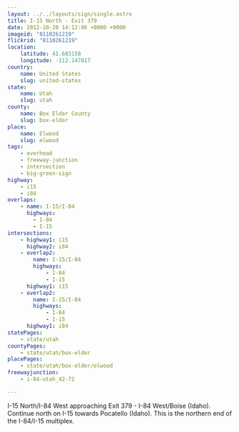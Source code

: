 ```yaml
---
layout: ../../layouts/sign/single.astro
title: I-15 North - Exit 379
date: 2012-10-20 14:12:06 +0000 +0000
imageid: "8110261219"
flickrid: "8110261219"
location:
    latitude: 41.683158
    longitude: -112.147817
country:
    name: United States
    slug: united-states
state:
    name: Utah
    slug: utah
county:
    name: Box Elder County
    slug: box-elder
place:
    name: Elwood
    slug: elwood
tags:
    - overhead
    - freeway-junction
    - intersection
    - big-green-sign
highway:
    - i15
    - i84
overlaps:
    - name: I-15/I-84
      highways:
        - I-84
        - I-15
intersections:
    - highway1: i15
      highway2: i84
    - overlap2:
        name: I-15/I-84
        highways:
            - I-84
            - I-15
      highway1: i15
    - overlap2:
        name: I-15/I-84
        highways:
            - I-84
            - I-15
      highway1: i84
statePages:
    - state/utah
countyPages:
    - state/utah/box-elder
placePages:
    - state/utah/box-elder/elwood
freewayjunction:
    - i-84-utah_42-72

---
```

I-15 North/I-84 West approaching Exit 379 - I-84 West/Boise (Idaho).  Continue north on I-15 towards Pocatello (Idaho).  This is the northern end of the I-84/I-15 multiplex.